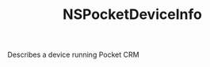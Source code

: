 ﻿---
uid: crmscript_ref_NSPocketDeviceInfo
title: NSPocketDeviceInfo
intellisense: Void.NSPocketDeviceInfo
keywords: NSPocketDeviceInfo
so.topic: reference
---

Describes a device running Pocket CRM
